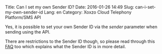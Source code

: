Title: Can I set my own Sender ID?
Date: 2016-01-26 14:49
Slug: can-i-set-my-own-sender-id
Lang: en
Category: Xoxzo Cloud Telephony Platform/SMS API

Yes, it is possible to set your own Sender ID via the *sender* parameter when sending using the API.

There are restrictions to the Sender ID though, so please read through this [FAQ](http://help.xoxzo.com/en/xoxzo-cloud-telephony-platform/articles/what-does-sender-id-do/) too which explains what the Sender ID is in more detail.